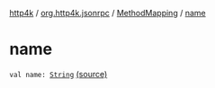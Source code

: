 [http4k](../../index.md) / [org.http4k.jsonrpc](../index.md) / [MethodMapping](index.md) / [name](./name.md)

# name

`val name: `[`String`](https://kotlinlang.org/api/latest/jvm/stdlib/kotlin/-string/index.html) [(source)](https://github.com/http4k/http4k/blob/master/http4k-jsonrpc/src/main/kotlin/org/http4k/jsonrpc/JsonRpcService.kt#L104)